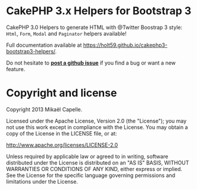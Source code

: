 CakePHP 3.x Helpers for Bootstrap 3
===================================

CakePHP 3.0 Helpers to generate HTML with @Twitter Boostrap 3 style: `Html`, `Form`, `Modal` and `Paginator` helpers available!

Full documentation available at https://holt59.github.io/cakephp3-bootstrap3-helpers/.

Do not hesitate to [**post a github issue**](https://github.com/Holt59/cakephp3-bootstrap3-helpers/issues/new) if you find a bug or want a new feature.


Copyright and license
=====================

Copyright 2013 Mikaël Capelle.

Licensed under the Apache License, Version 2.0 (the "License"); you may not use this work except in compliance with the License. You may obtain a copy of the License in the LICENSE file, or at:

http://www.apache.org/licenses/LICENSE-2.0

Unless required by applicable law or agreed to in writing, software distributed under the License is distributed on an "AS IS" BASIS, WITHOUT WARRANTIES OR CONDITIONS OF ANY KIND, either express or implied. See the License for the specific language governing permissions and limitations under the License.
